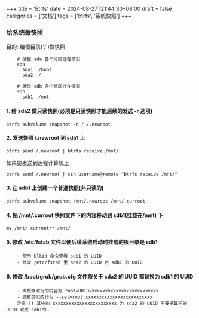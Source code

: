 +++
title = 'Btrfs'
date = 2024-08-27T21:44:30+08:00
draft = false
categories = ['文档']
tags = ['btrfs', '系统快照']
+++


### 给系统做快照

目的: 给根目录('/')做快照

``` shell
    # 硬盘 sda 各个分区挂在情况
    sda
      sda1  /boot
      sda2  /
```

``` shell
    # 硬盘 sdb 各个分区挂在情况
    sdb
      sdb1  /mnt
```

#### 1. 给 sda2 做只读快照(必须是只读快照才能后续的发送 -r 选项)

``` shell
btrfs subvolume snapshot -r / /.newroot
```

#### 2. 发送快照 /.newroot 到 sdb1 上

``` shell
btrfs send /.newroot | btrfs receive /mnt/
```

如果要发送到远程计算机上

``` shell
btrfs send /.newroot | ssh username@remote "btrfs receive /mnt/"
```

#### 3. 在 sdb1 上创建一个普通快照(非只读的)

```shell
btrfs subvolume snapshot /mnt/.newroot /mnt/.curroot
```

#### 4. 把 /mnt/.curroot 快照文件下的内容移动到 sdb1(挂载在/mnt) 下

``` shell
mv /mnt/.curroot/* /mnt/
```

#### 5. 修改 /etc/fstab 文件以便后续系统启动时挂载的根目录是 sdb1

```shell
    - 使用 blkid 命令查看 sdb1 的 UUID
    - 修改 /etc/fstab 里 sda2 的 UUID 为 sdb1 的 UUID
```

#### 6. 修改 /boot/grub/grub.cfg 文件将关于 sda2 的 UUID 都替换为 sdb1 的 UUID

```shell
    - 大概修改行的内容为 root=UUID=xxxxxxxxxxxxxxxxxxxxxxxxx
    - 还有类似的行为 --set=root xxxxxxxxxxxxxxxxxxxxxxxxx
    注意!!! 其中的 xxxxxxxxxxxxxxxxxxxxxxxx 为 sda2 的 UUID 不要把其它的 UUID 改成 sdb1的
```
